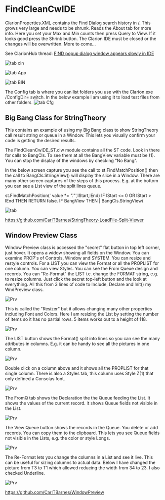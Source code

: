 # FindCleanCwIDE 

ClarionProperties.XML contains the Find Dialog search history in /<FindPatterns value=""/>.
 This grows very large and needs to be shrunk.
 Reads the About tab for more info. Here you set your Max and Min counts then press Query to View.
 If it looks good press the Shrink button. The Clarion IDE must be closed or the changes will be overwritten.
 More to come...

See ClarionHub thread: [FIND popup dialog window appears slowly in IDE](https://clarionhub.com/t/find-popup-dialog-window-appears-slowly-in-ide/3764)

![tab cln](images/tabClean.png)

![tab App](images/tabAppData.png)

![tab BIN](images/tabBIN.png)

The Config tab is where you can list folders you use with the  Clarion.exe /ConfigDir= switch. 
 In the below example I am using it to load test files from other folders.
![tab Cfg](images/tabConfig.png)

## Big Bang Class for StringTheory

This contains an example of using my Big Bang class to show StringTheory call result string or queue in a Window. This lets you visually confirm your code is getting the desired results.

The FindCleanCwIDE_ST.clw module contains all the ST code. Look in there for calls to BangCls.
 To see them at all the BangView variable must be (1). You can stop the display of the windows by checking "No Bang".

In the below screen capture you see the call to st.FindMatchPosition() then
 the call to BangCls.StringView() will display the slice in a Window.
 There are many other screen captures of the steps of this process.
 E.g. at the bottom you can see a List view of the split lines queue.

  st.FindMatchPosition(' value *= *".*"',lStart,lEnd)
  IF lStart <= 0 OR lStart > lEnd THEN RETURN false.
    IF BangView THEN                             |
       BangCls.StringView( 

![tab ](images/BigBang.png)

https://github.com/CarlTBarnes/StringTheory-LoadFile-Split-Viewer

## Window Preview Class

Window Preview class is accessed the "secret" flat button in top left corner, just hover.
 It opens a widow showing all fields on the Window.
 You can examine PROP's of Controls, Window and SYSTEM. You can resize and restyle controls.
 For a LIST you can view the Format or all the PROPLIST for one column. You can view Styles. You can see the From Queue design and records. 
 You can "Re-Format" the LIST i.e. change the FORMAT string, e.g. to resize columns.
 Just click the secret top-left button and the look at everything.
 All this from 3 lines of code to Include, Declare and Init() my WndPreview class. 

![Prv](images/wndPreview.png)

This is called the "Resizer" but it allows changing many other properties including Font and Colors.
 Here I am resizing the List by setting the number of Items so it has no partial rows. 5 items works out to a height of 118.
 
![Prv](images/wndPrvResize.png)

The LIST button shows the Format() split into lines so you can see the many attributes in columns.
 E.g. it can be handy to see all the pictures in one column.

![Prv](images/wndPrvList1.png)

Double click on a column above and it shows all the PROPLIST for that single column. There is also a Styles tab, this column uses Style Z(1) that only defined a Consolas font.

![Prv](images/wndPrvList2.png)

The FromQ tab shows the Declaration the the Queue feeding the List. It shows the values of the current record.
 It shows Queue fields not visible in the List.

![Prv](images/wndPrvListFromQ1.png)

The View Queue button shows the records in the Queue. You delete or add records. You can copy them to the clipboard.
 This lets you see Queue fields not visible in the Lists, e.g. the color or style Longs.

![Prv](images/wndPrvListFromQ2.png)

The Re-Format lets you change the columns in a List and see it live. This can be useful for sizing columns to actual data.
 Below I have changed the picture from T3 to T1 which allowed reducing the width from 34 to 23. I also checked Underline.

![Prv](images/wndPrvListReformat.png)

https://github.com/CarlTBarnes/WindowPreview
